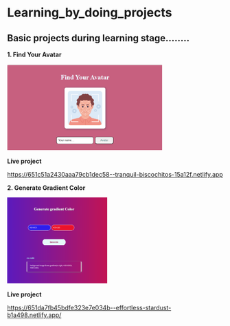 # Learning_by_doing_projects
Basic projects during learning stage........
---
**1. Find Your Avatar**

 <img src="Screenshot 2023-10-03 231919.png" height="200px">
 
**Live project**<p>https://651c51a2430aaa79cb1dec58--tranquil-biscochitos-15a12f.netlify.app</p>



**2. Generate Gradient Color**

<img src="Screenshot 2023-10-04 232622.png" height="200px">

**Live project**<p>https://651da7fb45bdfe323e7e034b--effortless-stardust-b1a498.netlify.app/</p>
